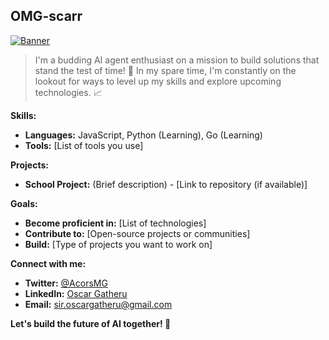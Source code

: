 ## OMG-scarr

[![Banner](https://media.giphy.com/media/v1.Y2lkPTc5MGI3NjExamQ1YmUzeXNjZTV4Znh0cHdrdjl5NG9mNnBicGF1Mm5la29zbmlhbiZlcD12MV9naWZzX3NlYXJjaCZjdD1n/qJzZ4APiDZQuJDY7vh/giphy.gif)](https://media.giphy.com/media/v1.Y2lkPTc5MGI3NjExamQ1YmUzeXNjZTV4Znh0cHdrdjl5NG9mNnBicGF1Mm5la29zbmlhbiZlcD12MV9naWZzX3NlYXJjaCZjdD1n/)

> I'm a budding AI agent enthusiast on a mission to build solutions that stand the test of time!  🧠  In my spare time, I'm constantly on the lookout for ways to level up my skills and explore upcoming technologies.  📈

**Skills:**

* **Languages:** JavaScript, Python (Learning), Go (Learning)
* **Tools:** [List of tools you use]

**Projects:**

* **School Project:** (Brief description) - [Link to repository (if available)]

**Goals:**

* **Become proficient in:** [List of technologies]
* **Contribute to:** [Open-source projects or communities]
* **Build:** [Type of projects you want to work on]

**Connect with me:**

* **Twitter:** [@AcorsMG](https://twitter.com/AcorsMG)
* **LinkedIn:** [Oscar Gatheru](https://www.linkedin.com/in/oscar-gatheru/)
* **Email:** sir.oscargatheru@gmail.com

**Let's build the future of AI together! 🚀**
